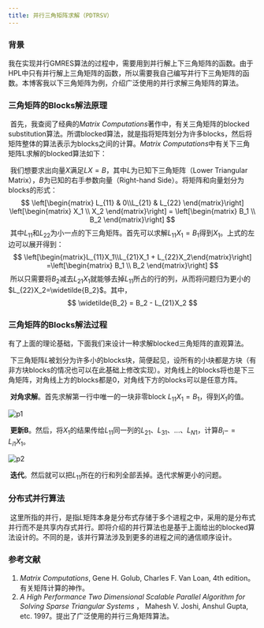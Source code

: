 ```yaml
---
title: 并行三角矩阵求解（PDTRSV）
---
```


### 背景

​		我在实现并行GMRES算法的过程中，需要用到并行解上下三角矩阵的函数。由于HPL中只有并行解上三角矩阵的函数，所以需要我自己编写并行下三角矩阵的函数。本博客我以下三角矩阵为例，介绍广泛使用的并行求解三角矩阵的算法。

### 三角矩阵的Blocks解法原理

​		首先，我查阅了经典的*Matrix Computations*著作中，有关三角矩阵的blocked substitution算法。所谓blocked算法，就是指将矩阵划分为许多blocks，然后将矩阵整体的算法表示为blocks之间的计算。*Matrix Computations*中有关下三角矩阵L求解的blocked算法如下：

​		我们想要求出向量$X$满足$LX=B$，其中$L$为已知下三角矩阵（Lower Triangular Matrix），$B$为已知的右手参数向量（Right-hand Side）。将矩阵和向量划分为blocks的形式：
$$
\left[\begin{matrix} L_{11} & 0\\L_{21} & L_{22} \end{matrix}\right] \left[\begin{matrix} X_1 \\ X_2 \end{matrix}\right] = \left[\begin{matrix} B_1 \\ B_2 \end{matrix}\right]
$$
​		其中$L_{11}$和$L_{22}$为小一点的下三角矩阵。首先可以求解$L_{11}X_1=B_1$得到$X_1$。上式的左边可以展开得到：
$$
\left[\begin{matrix}L_{11}X_1\\L_{21}X_1 + L_{22}X_2\end{matrix}\right] =\left[\begin{matrix} B_1 \\ B_2 \end{matrix}\right]
$$
​		所以只需要将$B_2$减去$L_{21}X_1$就能够去掉$L_{11}$所占的行的列，从而将问题归为更小的$L_{22}X_2=\widetilde{B_2}$。其中，
$$
\widetilde{B_2} = B_2 - L_{21}X_2
$$

### 三角矩阵的Blocks解法过程

​		有了上面的理论基础，下面我们来设计一种求解blocked三角矩阵的直观算法。

​		下三角矩阵$L$被划分为许多小的blocks块，简便起见，设所有的小块都是方块（有非方块blocks的情况也可以在此基础上修改实现）。对角线上的blocks将也是下三角矩阵，对角线上方的blocks都是0，对角线下方的blocks可以是任意方阵。

​		**对角求解**。首先求解第一行中唯一的一块非零block $L_{11}X_1=B_1$，得到$X_1$的值。

![p1](C:\Users\15876\Desktop\blogs\my_blog\schuangs.github.io\assets\image\blog1\p1.png)

​		**更新B**。然后，将$X_1$的结果传给$L_{11}$同一列的$L_{21}$、$L_{31}$、...、$L_{N1}$，计算$B_i -= L_{i1}X_1$。

![p2](C:\Users\15876\Desktop\blogs\my_blog\schuangs.github.io\assets\image\blog1\p2.png)

​		**迭代**。然后就可以把$L_{11}$所在的行和列全部丢掉。迭代求解更小的问题。

### 分布式并行算法

​		这里所指的并行，是指$L$矩阵本身是分布式存储于多个进程之中，采用的是分布式并行而不是共享内存式并行。即将介绍的并行算法也是基于上面给出的blocked算法设计的。不同的是，该并行算法涉及到更多的进程之间的通信顺序设计。



### 参考文献

1. *Matrix Computations*, Gene H. Golub, Charles F. Van Loan, 4th edition。有关矩阵计算的神作。
2. *A High Performance Two Dimensional Scalable Parallel Algorithm for Solving Sparse Triangular Systems* ， Mahesh V. Joshi, Anshul Gupta, etc.  1997。提出了广泛使用的并行三角矩阵算法。